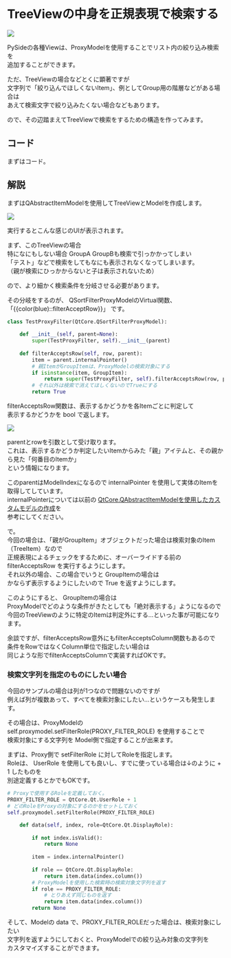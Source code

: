 # TreeViewの中身を正規表現で検索する
<!-- SUMMARY:TreeViewの中身を正規表現で検索する -->

![](https://i.gyazo.com/fc6e532b3432ea0e6117821e0c539856.gif)

PySideの各種Viewは、ProxyModelを使用することでリスト内の絞り込み検索を  
追加することができます。  
  
ただ、TreeViewの場合などとくに顕著ですが  
文字列で「絞り込んでほしくないItem」、例としてGroup用の階層などがある場合は  
あえて検索文字で絞り込みたくない場合などもあります。  
  
ので、その辺踏まえてTreeViewで検索をするための構造を作ってみます。

## コード

まずはコード。

<script src="https://embed.cacher.io/d05431800560fe16f8fc16c7022f13f22a0caf47.js?a=f3a85e8a924aa2ce28a5cce93944af1a"></script>

## 解説

まずはQAbstractItemModelを使用してTreeViewとModelを作成します。  

![](https://gyazo.com/84c550cf2f3c2c8d24f1405bdbfd8712.png)

実行するとこんな感じのUIが表示されます。  
  
まず、このTreeViewの場合  
特になにもしない場合 GroupA GroupBも検索で引っかかってしまい  
「テスト」などで検索をしてもなにも表示されなくなってしまいます。  
（親が検索にひっかからないと子は表示されないため）  
  
ので、より細かく検索条件を分岐させる必要があります。  
  
その分岐をするのが、 QSortFilterProxyModelのVirtual関数、「{{color(blue)::filterAcceptRow}}」 です。    

  
```python
class TestProxyFilter(QtCore.QSortFilterProxyModel):
 
    def __init__(self, parent=None):
        super(TestProxyFilter, self).__init__(parent)
 
    def filterAcceptsRow(self, row, parent):
        item = parent.internalPointer()
        # 親ItemがGroupItemは、ProxyModelの検索対象にする
        if isinstance(item, GroupItem):
            return super(TestProxyFilter, self).filterAcceptsRow(row, parent)
        # それ以外は検索で消えてほしくないのでTrueにする
        return True
```

filterAcceptsRow関数は、表示するかどうかを各Itemごとに判定して  
表示するかどうかを bool で返します。

![](https://gyazo.com/c25434f14ff0abdcb10efdc47ae39b17.png)

parentとrowを引数として受け取ります。  
これは、表示するかどうか判定したいItemからみた「親」アイテムと、その親から見た「何番目のItemか」  
という情報になります。  
  
このparentはModelIndexになるので internalPointer を使用して実体のItemを取得してしています。  
internalPointerについては以前の [QtCore.QAbstractItemModelを使用したカスタムモデルの作成](custom_model.md)を  
参考にしてください。  
  
で。  
今回の場合は、「親がGroupItem」オブジェクトだった場合は検索対象のItem（TreeItem）なので  
正規表現によるチェックをするために、オーバーライドする前の filterAcceptsRow を実行するようにします。  
それ以外の場合、この場合でいうと GroupItemの場合は  
かならず表示するようにしたいので True を返すようにします。  
  
このようにすると、 GroupItemの場合は  
ProxyModelでどのような条件がきたとしても「絶対表示する」ようになるので  
今回のTreeViewのように特定のItemは判定外にする...といった事が可能になります。  
  
余談ですが、filterAcceptsRow意外にもfilterAcceptsColumn関数もあるので  
条件をRowではなくColumn単位で指定したい場合は  
同じような形でfilterAcceptsColumnで実装すればOKです。
  
### 検索文字列を指定のものにしたい場合

今回のサンプルの場合は列が1つなので問題ないのですが  
例えば列が複数あって、すべてを検索対象にしたい...というケースも発生します。  
  
その場合は、ProxyModelの self.proxymodel.setFilterRole(PROXY_FILTER_ROLE) を使用することで  
検索対象にする文字列を Model側で指定することが出来ます。  

まずは、Proxy側で setFilterRole に対してRoleを指定します。  
Roleは、 UserRole を使用しても良いし、すでに使っている場合は↓のように + 1 したものを  
別途定義するとかでもOKです。  

```python
# Proxyで使用するRoleを定義しておく。
PROXY_FILTER_ROLE = QtCore.Qt.UserRole + 1
# どのRoleをProxyの対象にするのかをセットしておく
self.proxymodel.setFilterRole(PROXY_FILTER_ROLE)
```
  
```python
    def data(self, index, role=QtCore.Qt.DisplayRole):
 
        if not index.isValid():
            return None
 
        item = index.internalPointer()
 
        if role == QtCore.Qt.DisplayRole:
            return item.data(index.column())
        # ProxyModelを使用した検索時の検索対象文字列を返す
        if role == PROXY_FILTER_ROLE:
            # とりあえず同じものを返す
            return item.data(index.column())
        return None
```

そして、Modelの data で、PROXY_FILTER_ROLEだった場合は、検索対象にしたい  
文字列を返すようにしておくと、ProxyModelでの絞り込み対象の文字列を  
カスタマイズすることができます。  
